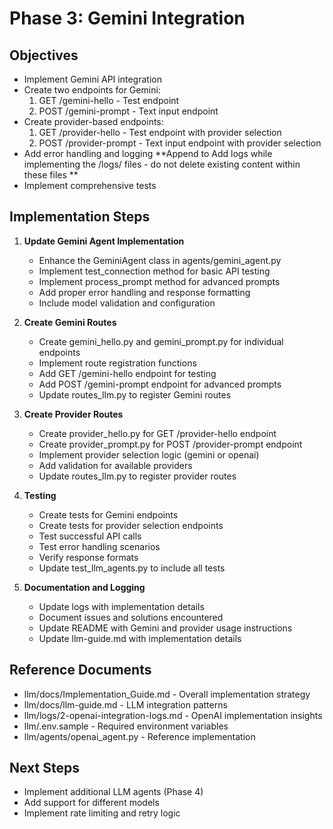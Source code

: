# Phase 3: Gemini Integration

## Objectives
- Implement Gemini API integration
- Create two endpoints for Gemini:
  1. GET /gemini-hello - Test endpoint
  2. POST /gemini-prompt - Text input endpoint
- Create provider-based endpoints:
  1. GET /provider-hello - Test endpoint with provider selection
  2. POST /provider-prompt - Text input endpoint with provider selection
- Add error handling and logging **Append to Add logs while implementing the /logs/ files - do not delete existing content within these  files **
- Implement comprehensive tests

## Implementation Steps

1. **Update Gemini Agent Implementation**
   - Enhance the GeminiAgent class in agents/gemini_agent.py
   - Implement test_connection method for basic API testing
   - Implement process_prompt method for advanced prompts
   - Add proper error handling and response formatting
   - Include model validation and configuration

2. **Create Gemini Routes**
   - Create gemini_hello.py and gemini_prompt.py for individual endpoints
   - Implement route registration functions
   - Add GET /gemini-hello endpoint for testing
   - Add POST /gemini-prompt endpoint for advanced prompts
   - Update routes_llm.py to register Gemini routes

3. **Create Provider Routes**
   - Create provider_hello.py for GET /provider-hello endpoint
   - Create provider_prompt.py for POST /provider-prompt endpoint
   - Implement provider selection logic (gemini or openai)
   - Add validation for available providers
   - Update routes_llm.py to register provider routes

4. **Testing**
   - Create tests for Gemini endpoints
   - Create tests for provider selection endpoints
   - Test successful API calls
   - Test error handling scenarios
   - Verify response formats
   - Update test_llm_agents.py to include all tests

5. **Documentation and Logging**
   - Update logs with implementation details
   - Document issues and solutions encountered
   - Update README with Gemini and provider usage instructions
   - Update llm-guide.md with implementation details

## Reference Documents
- llm/docs/Implementation_Guide.md - Overall implementation strategy
- llm/docs/llm-guide.md - LLM integration patterns
- llm/logs/2-openai-integration-logs.md - OpenAI implementation insights
- llm/.env.sample - Required environment variables
- llm/agents/openai_agent.py - Reference implementation

## Next Steps
- Implement additional LLM agents (Phase 4)
- Add support for different models
- Implement rate limiting and retry logic